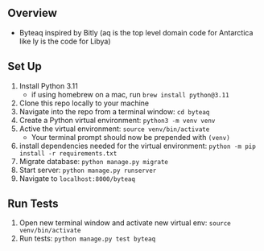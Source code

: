 ## Overview
- Byteaq inspired by Bitly (aq is the top level domain code for Antarctica like ly is the code for Libya)

## Set Up
1. Install Python 3.11
    -  if using homebrew on a mac, run `brew install python@3.11`
1. Clone this repo locally to your machine
1. Navigate into the repo from a terminal window: `cd byteaq`
1. Create a Python virtual environment: `python3 -m venv venv`
1. Active the virtual environment: `source venv/bin/activate`
    -  Your terminal prompt should now be prepended with `(venv)`
1. install dependencies needed for the virtual environment: `python -m pip install -r requirements.txt`
1. Migrate database: `python manage.py migrate`
1. Start server: `python manage.py runserver`
1. Navigate to `localhost:8000/byteaq`

## Run Tests
1. Open new terminal window and activate new virtual env: `source venv/bin/activate`
1. Run tests: `python manage.py test byteaq`